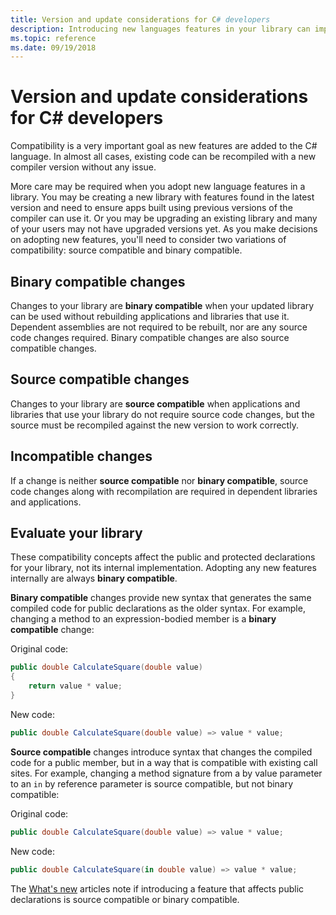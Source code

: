 ```yaml
---
title: Version and update considerations for C# developers
description: Introducing new languages features in your library can impact the code that uses it.
ms.topic: reference
ms.date: 09/19/2018
---
```


# Version and update considerations for C# developers

Compatibility is a very important goal as new features are added to the C# language. In almost all cases, existing code can be recompiled with a new compiler version without any issue.

More care may be required when you adopt new language features in a library. You may be creating a new library with features found in the latest version and need to ensure apps built using previous versions of the compiler can use it. Or you may be upgrading an existing library and many of your users may not have upgraded versions yet. As you make decisions on adopting new features, you'll need to consider two variations of compatibility: source compatible and binary compatible.

## Binary compatible changes

Changes to your library are **binary compatible** when your updated library can be used without rebuilding applications and libraries that use it. Dependent assemblies are not required to be rebuilt, nor are any source code changes required. Binary compatible changes are also source compatible changes.

## Source compatible changes

Changes to your library are **source compatible** when applications and libraries that use your library do not require source code changes, but the source must be recompiled against the new version to work correctly.

## Incompatible changes

If a change is neither **source compatible** nor **binary compatible**, source code changes along with recompilation are required in dependent libraries and applications.

## Evaluate your library

These compatibility concepts affect the public and protected declarations for your library, not its internal implementation. Adopting any new features internally are always **binary compatible**.  

**Binary compatible** changes provide new syntax that generates the same compiled code for public declarations as the older syntax. For example, changing a method to an expression-bodied member is a **binary compatible** change:

Original code:

```csharp
public double CalculateSquare(double value)
{
    return value * value;
}
```

New code:

```csharp
public double CalculateSquare(double value) => value * value;
```

**Source compatible** changes introduce syntax that changes the compiled code for a public member, but in a way that is compatible with existing call sites. For example, changing a method signature from a by value parameter to an `in` by reference parameter is source compatible, but not binary compatible:

Original code:

```csharp
public double CalculateSquare(double value) => value * value;
```

New code:

```csharp
public double CalculateSquare(in double value) => value * value;
```

The [What's new](index.md) articles note if introducing a feature that affects public declarations is source compatible or binary compatible.
